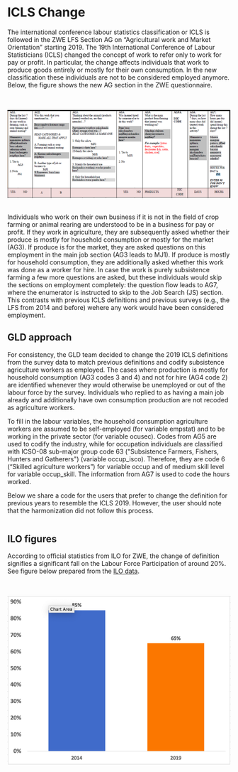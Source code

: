 # ICLS Change

The international conference labour statistics classification or ICLS is followed in the ZWE LFS Section AG on “Agricultural work and Market Orientation”  starting 2019. The 19th International Conference of Labour Statisticians (ICLS) changed the concept of work to refer only to work for pay or profit. In particular, the change affects individuals that work to produce goods entirely or mostly for their own consumption. In the new classification these individuals are not to be considered employed anymore. Below, the figure shows the new AG section in the ZWE questionnaire.

<br></br>
![picture_1](utilities/P1.png)
<br></br>

Individuals who work on their own business if it is not in the field of crop farming or animal rearing are understood to be in a business for pay or profit. If they work in agriculture, they are subsequently asked whether their produce is mostly for household consumption or mostly for the market (AG3). If produce is for the market, they are asked questions on this employment in the main job section (AG3 leads to MJ1). If produce is mostly for household consumption, they are additionally asked whether this work was done as a worker for hire. In case the work is purely subsistence farming a few more questions are asked, but these individuals would skip the sections on employment completely: the question flow leads to AG7, where the enumerator is instructed to skip to the Job Search (JS) section. This contrasts with previous ICLS definitions and previous surveys (e.g., the LFS from 2014 and before) wehere any work would have been considered employment. 

## GLD approach 

For consistency, the GLD team decided to change the 2019 ICLS definitions from the survey data to match previous definitions and codify subsistence agriculture workers as employed. The cases where production is mostly for household consumption (AG3 codes 3 and 4) and not for hire (AG4 code 2) are identified whenever they would otherwise be unemployed or out of the labour force by the survey. Individuals who replied to as having a main job already and additionally have own consumption production are not recoded as agriculture workers.

To fill in the labour variables, the household consumption agriculture workers are assumed to be self-employed (for variable empstat) and to be working in the private sector (for variable ocusec). Codes from AG5 are used to codify the industry, while for occupation individuals are classified with ICSO-08 sub-major group code 63 ("Subsistence Farmers, Fishers, Hunters and Gatherers") (variable occup_isco). Therefore, they are code 6 (“Skilled agriculture workers”) for variable occup and of medium skill level for variable occup_skill. The information from AG7 is used to code the hours worked.

Below we share a code for the users that prefer to change the definition for previous years to resemble the ICLS 2019. However, the user should note that the harmonization did not follow this process.

```
```

## ILO figures

According to official statistics from ILO for ZWE, the change of definition signifies a significant fall on the Labour Force Participation of around 20%. See figure below prepared from the [ILO data](https://www.ilo.org/shinyapps/bulkexplorer57/?lang=en&id=POP_XWAP_SEX_AGE_LMS_NB_A).


<br></br>
![LFP](utilities/LFP.png)
<br></br>



